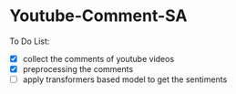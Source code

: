 # Youtube-Comment-SA

To Do List:

- [x] collect the comments of youtube videos
- [x] preprocessing the comments
- [ ] apply transformers based model to get the sentiments  